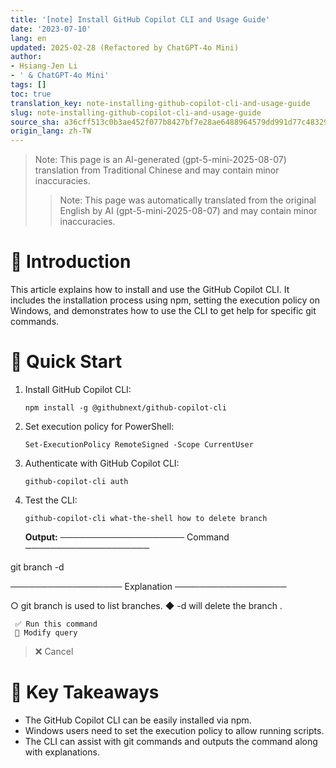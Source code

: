 ```yaml
---
title: '[note] Install GitHub Copilot CLI and Usage Guide'
date: '2023-07-10'
lang: en
updated: 2025-02-28 (Refactored by ChatGPT-4o Mini)
author:
- Hsiang-Jen Li
- ' & ChatGPT-4o Mini'
tags: []
toc: true
translation_key: note-installing-github-copilot-cli-and-usage-guide
slug: note-installing-github-copilot-cli-and-usage-guide
source_sha: a36cff513c0b3ae452f077b8427bf7e28ae6488964579dd991d77c48329e1581
origin_lang: zh-TW
---
```


> Note: This page is an AI-generated (gpt-5-mini-2025-08-07) translation from Traditional Chinese and may contain minor inaccuracies.
> 
> > Note: This page was automatically translated from the original English by AI (gpt-5-mini-2025-08-07) and may contain minor inaccuracies.
> 
> 
# 📌 Introduction
This article explains how to install and use the GitHub Copilot CLI. It includes the installation process using npm, setting the execution policy on Windows, and demonstrates how to use the CLI to get help for specific git commands.
<!-- more -->

# 🚀 Quick Start
1. Install GitHub Copilot CLI:
   ```shell
   npm install -g @githubnext/github-copilot-cli
   ```
2. Set execution policy for PowerShell:
   ```shell
   Set-ExecutionPolicy RemoteSigned -Scope CurrentUser
   ```
3. Authenticate with GitHub Copilot CLI:
   ```shell
   github-copilot-cli auth
   ```
4. Test the CLI:
   ```shell
   github-copilot-cli what-the-shell how to delete branch
   ```
   **Output:**
   ──────────────────── Command ────────────────────
   
git branch -d <branch>
   
   ────────────────── Explanation ──────────────────
   
   ○ git branch is used to list branches.
     ◆ -d <branch> will delete the branch <branch>.
   
     ✅ Run this command
     📝 Modify query
   > ❌ Cancel

# 🔁 Key Takeaways
- The GitHub Copilot CLI can be easily installed via npm.
- Windows users need to set the execution policy to allow running scripts.
- The CLI can assist with git commands and outputs the command along with explanations.
